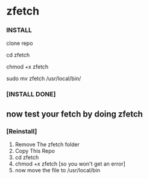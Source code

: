 # zfetch

### INSTALL
clone repo

cd zfetch

chmod +x zfetch

sudo mv zfetch /usr/local/bin/

### [INSTALL DONE]
now test your fetch by doing
zfetch
------------------------------

### [Reinstall]
1. Remove The zfetch folder
2. Copy This Repo
3. cd zfetch
4. chmod +x zfetch [so you won't get an error]
5. now move the file to /usr/local/bin 
